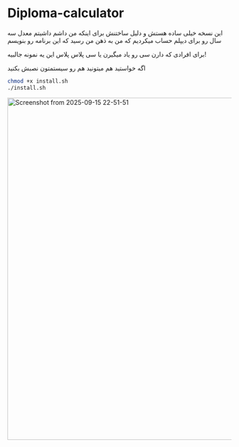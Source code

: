 # Diploma-calculator

این نسخه خیلی ساده هستش و دلیل ساختنش برای اینکه
 من داشم داشیتم معدل سه سال رو برای دیپلم حساب میکردیم که من به ذهن من رسید که  این برنامه رو بنویسم 


برای افرادی که دارن سی رو یاد میگیرن یا سی پلاس پلاس این یه نمونه جالبیه! 


اگه خواستید هم میتونید هم رو سیستمتون نصبش بکنید 
```bash
chmod +x install.sh
./install.sh
```


<img width="1024" height="768" alt="Screenshot from 2025-09-15 22-51-51" src="https://github.com/user-attachments/assets/c7ea3337-0994-4299-bada-555aa0e8a10e" />
